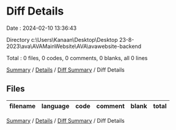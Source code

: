 # Diff Details

Date : 2024-02-10 13:36:43

Directory c:\\Users\\Kanaan\\Desktop\\Desktop 23-8-2023\\ava\\AVAMainWebsite\\AVA\\avawebsite-backend

Total : 0 files,  0 codes, 0 comments, 0 blanks, all 0 lines

[Summary](results.md) / [Details](details.md) / [Diff Summary](diff.md) / Diff Details

## Files
| filename | language | code | comment | blank | total |
| :--- | :--- | ---: | ---: | ---: | ---: |

[Summary](results.md) / [Details](details.md) / [Diff Summary](diff.md) / Diff Details
